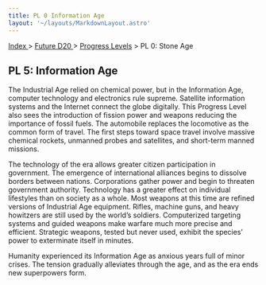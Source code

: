```yaml
---
title: PL 0 Information Age
layout: '~/layouts/MarkdownLayout.astro'
---
```


[ Index ](/) > [ Future D20 ](/future.d20.srd) > [Progress Levels](/future.d20.srd/progress) > PL 0: Stone Age

## PL 5: Information Age

The Industrial Age relied on chemical power, but in the Information Age,
computer technology and electronics rule supreme. Satellite information
systems and the Internet connect the globe digitally. This Progress Level also
sees the introduction of fission power and weapons reducing the importance of
fossil fuels. The automobile replaces the locomotive as the common form of
travel. The first steps toward space travel involve massive chemical rockets,
unmanned probes and satellites, and short-term manned missions.

The technology of the era allows greater citizen participation in government.
The emergence of international alliances begins to dissolve borders between
nations. Corporations gather power and begin to threaten government authority.
Technology has a greater effect on individual lifestyles than on society as a
whole. Most weapons at this time are refined versions of Industrial Age
equipment. Rifles, machine guns, and heavy howitzers are still used by the
world’s soldiers. Computerized targeting systems and guided weapons make
warfare much more precise and efficient. Strategic weapons, tested but never
used, exhibit the species’ power to exterminate itself in minutes.

Humanity experienced its Information Age as anxious years full of minor
crises. The tension gradually alleviates through the age, and as the era ends
new superpowers form.

